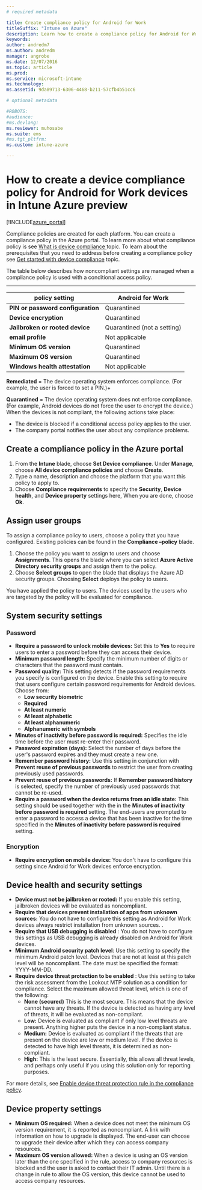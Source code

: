 ```yaml
---
# required metadata

title: Create compliance policy for Android for WorktitleSuffix: "Intune on Azure"
description: Learn how to create a compliance policy for Android for Work devices."
keywords:
author: andredm7
ms.author: andredm
manager: angrobe
ms.date: 12/07/2016
ms.topic: article
ms.prod:
ms.service: microsoft-intune
ms.technology:
ms.assetid: 9da89713-6306-4468-b211-57cfb4b51cc6

# optional metadata

#ROBOTS:
#audience:
#ms.devlang:
ms.reviewer: muhosabe
ms.suite: ems
#ms.tgt_pltfrm:
ms.custom: intune-azure

---
```


# How to create a device compliance policy for Android for Work devices in Intune Azure preview


[!INCLUDE[azure_portal](./includes/azure_portal.md)]

Compliance policies are created for each platform.  You can create a compliance policy in the Azure portal. To learn more about what compliance policy is see [What is  device compliance ](device-compliance.md) topic. To learn about the prerequisites that you need to address before creating a compliance policy see [Get started with device compliance](device-compliance-get-started.md) topic.

The table below describes how noncompliant settings are managed when a compliance policy is used with a conditional access policy.

--------------------------

|**policy setting**| **Android for Work** |
| --- | --- |
| **PIN or password configuration** |  Quarantined |
| **Device encryption** |  Quarantined |
| **Jailbroken or rooted device** | Quarantined (not a setting) |
| **email profile** | Not applicable |
| **Minimum OS version** | Quarantined |
| **Maximum OS version** | Quarantined |
| **Windows health attestation** |Not applicable |

**Remediated** = The device operating system enforces compliance. (For example, the user is forced to set a PIN.)+

**Quarantined** = The device operating system does not enforce compliance. (For example, Android devices do not force the user to encrypt the device.) When the devices is not compliant, the following actions take place:

- The device is blocked if a conditional access policy applies to the user.
- The company portal notifies the user about any compliance problems.

## Create a compliance policy in the Azure portal

1. From the **Intune** blade, choose **Set Device compliance**. Under **Manage**, choose **All device compliance policies** and choose **Create**.
2. Type a name, description and choose the platform that you want this policy to apply to.
3. Choose **Compliance requirements** to specify the **Security**, **Device health**, and **Device property** settings here, When you are done, choose **Ok**.

<!--- 4. Choose **Actions for noncompliance** to say what actions should happen when a device is determined as noncompliant with this policy.
5. In the **Actions for noncompliance** blade, choose **Add** to create a new action.  The action parameters blade allows you to specify the action, email recipients that should receive the notification in addition to the user of the device, and the content of the notification that you want to send.
6. The message template option allows you to create several custom emails depending on when the action is set to take. For example, you can create a message for notifications that are sent for the first time and a different message for final warning before access is blocked. The custom messages that you create can be used for all your device compliance policy.
7. Specify the **Grace period** which determines when that action to take place.  For example, you may want to send a notification as soon as the device is evaluated as noncompliant, but allow some time before enforcing the conditional access policy to block access to company resources like SharePoint online.
8. Choose **Add** to finish creating the action.
9. You can create multiple actions and the sequence in which they should occur. Choose **Ok** when you are finished creating all the actions.--->

## Assign user groups

To assign a compliance policy to users, choose a policy that you have configured. Existing policies can be found in the **Compliance –policy** blade.

1. Choose the policy you want to assign to users and choose **Assignments**. This opens the blade where you can select **Azure Active Directory security groups** and assign them to the policy.
2. Choose **Select groups** to open the blade that displays the Azure AD security groups.  Choosing **Select**  deploys the policy to users.

You have applied the policy to users.  The devices used by the users who are targeted by the policy will be evaluated for compliance.

<!--- ##  Compliance policy settings--->

## System security settings

### Password

- **Require a password to unlock mobile devices:** Set this to **Yes** to require users to enter a password before they can access their device.
- **Minimum password length:** Specify the minimum number of digits or characters that the password must contain.
- **Password quality:** This setting detects if the password requirements you specify is configured on the device. Enable this setting to require that users configure certain password requirements for Android devices. Choose from:
  - **Low security biometric**
  - **Required**
  - **At least numeric**
  - **At least alphabetic**
  - **At least alphanumeric**
  - **Alphanumeric with symbols**
- **Minutes of inactivity before password is required:** Specifies the idle time before the user must re-enter their password.
- **Password expiration (days):** Select the number of days before the user&#39;s password expires and they must create a new one.
- **Remember password history:** Use this setting in conjunction with **Prevent reuse of previous passwords** to restrict the user from creating previously used passwords.
- **Prevent reuse of previous passwords:** If **Remember password history** is selected, specify the number of previously used passwords that cannot be re-used.
- **Require a password when the device returns from an idle state:** This setting should be used together with the in the **Minutes of inactivity before password is required** setting. The end-users are prompted to enter a password to access a device that has been inactive for the time specified in the **Minutes of inactivity before password is required** setting.


### Encryption

- **Require encryption on mobile device:** You don't have to configure this setting since Android for Work devices enforce encryption.


## Device health and security settings

- **Device must not be jailbroken or rooted:** If you enable this setting, jailbroken devices will be evaluated as noncompliant.
- **Require that devices prevent installation of apps from unknown sources:** You do not have to configure this setting as Android for Work devices always restrict installation from unknown sources. .
- **Require that USB debugging is disabled** : You do not have to configure this settings as USB debugging is already disabled on Android for Work devices.
- **Minimum Android security patch level**: Use this setting to specify the minimum Android patch level. Devices that are not at least at this patch level will be noncompliant. The date must be specified the format: YYYY-MM-DD.
- **Require device threat protection to be enabled** : Use this setting to take the risk assessment from the Lookout MTP solution as a condition for compliance. Select the maximum allowed threat level, which is one of the following:
  - **None (secured)** This is the most secure. This means that the device cannot have any threats. If the device is detected as having any level of threats, it will be evaluated as non-compliant.
  - **Low:** Device is evaluated as compliant if only low level threats are present. Anything higher puts the device in a non-compliant status.
  - **Medium:** Device is evaluated as compliant if the threats that are present on the device are low or medium level. If the device is detected to have high level threats, it is determined as non-compliant.
  - **High:** This is the least secure. Essentially, this allows all threat levels, and perhaps only useful if you using this solution only for reporting purposes.

For more details, see [Enable device threat protection rule in the compliance policy](https://docs.microsoft.com/intune-classic/deploy-use/enable-device-threat-protection-rule-in-compliance-policy).

## Device property settings

- **Minimum OS required:** When a device does not meet the minimum OS version requirement, it is reported as noncompliant. A link with information on how to upgrade is displayed. The end-user can choose to upgrade their device after which they can access company resources.
- **Maximum OS version allowed:** When a device is using an OS version later than the one specified in the rule, access to company resources is blocked and the user is asked to contact their IT admin. Until there is a change in rule to allow the OS version, this device cannot be used to access company resources.

<!--- ## Next steps

[How to monitor device compliance](device-compliance-monitor.md)--->
